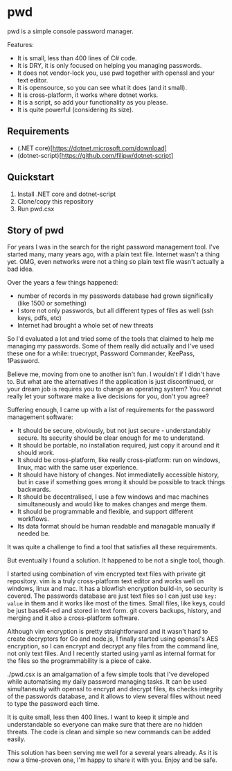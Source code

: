# pwd
pwd is a simple console password manager.

Features:

- It is small, less than 400 lines of C# code.
- It is DRY, it is only focused on helping you managing passwords.
- It does not vendor-lock you, use pwd together with openssl and your text editor. 
- It is opensource, so you can see what it does (and it small).
- It is cross-platform, it works where dotnet works.
- It is a script, so add your functionality as you please.
- It is quite powerful (considering its size).

## Requirements

- (.NET core)[https://dotnet.microsoft.com/download]
- (dotnet-script)[https://github.com/filipw/dotnet-script]

## Quickstart

1. Install .NET core and dotnet-script
2. Clone/copy this repository
3. Run pwd.csx

## Story of pwd

For years I was in the search for the right password management tool. I've started
many, many years ago, with a plain text file. Internet wasn't a thing yet. OMG, even
networks were not a thing so plain text file wasn't actually a bad idea.

Over the years a few things happened:

- number of records in my passwords database had grown significally (like 1500 or something)
- I store not only passwords, but all different types of files as well (ssh keys, pdfs, etc)
- Internet had brought a whole set of new threats

So I'd evaluated a lot and tried some of the tools that claimed to help me managing my
passwords. Some of them really did actually and I've used these one for a while:
truecrypt, Password Commander, KeePass, 1Password.

Believe me, moving from one to another isn't fun. I wouldn't if I didn't have to. But
what are the alternatives if the application is just discontinued, or your dream job
is requires you to change an operating system? You cannot really let your software
make a live decisions for you, don't you agree?

Suffering enough, I came up with a list of requirements for the password management
software:

- It should be secure, obviously, but not just secure - understandably secure. Its
  security should be clear enough for me to understand.
- It should be portable, no installation required, just copy it around and it should work.
- It should be cross-platform, like really cross-platform: run on windows, linux, mac with
  the same user experience.
- It should have history of changes. Not immediatelly accessible history, but
  in case if something goes wrong it should be possible to track things backwards.
- It should be decentralised, I use a few windows and mac machines simultaneously and
  would like to makes changes and merge them.
- It should be programmable and flexible, and support different workflows.
- Its data format should be human readable and managable manually if needed be.

It was quite a challenge to find a tool that satisfies all these requirements.

But eventually I found a solution. It happened to be not a single tool, though.

I started using combination of vim encrypted text files with private git repository.
vim is a truly cross-platform text editor and works well on windows, linux and mac.
It has a blowfish encryption build-in, so security is covered. The passwords database
are just text files so I can just use `key: value` in them and it works like most of
the times. Small files, like keys, could be just base64-ed and stored in text form.
git covers backups, history, and merging and it also a cross-platform software.

Although vim encryption is pretty straightforward and it wasn't hard to create
decryptors for Go and node.js, I finally started using openssl's AES encryption,
so I can encrypt and decrypt any files from the command line, not only text files.
And I recently started using yaml as internal format for the files so the
programmability is a piece of cake.

./pwd.csx is an amalgamation of a few simple tools that I've developed while
automatising my daily password managing tasks. It can be used simultaneusly
with openssl to encrypt and decrypt files, its checks integrity of the passwords
database, and it allows to view several files without need to type the password
each time.

It is quite small, less then 400 lines. I want to keep it simple and understandable
so everyone can make sure that there are no hidden threats. The code is clean and
simple so new commands can be added easily.

This solution has been serving me well for a several years already. As it is now
a time-proven one, I'm happy to share it with you. Enjoy and be safe.
